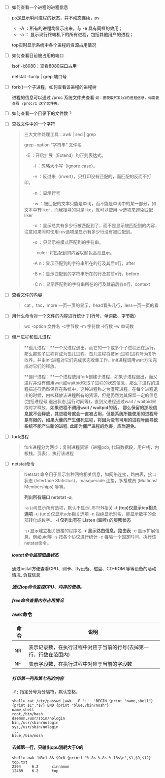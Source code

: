 *   [ ] 如何查看一个进程的进程信息 

    ps是显示瞬间进程的状态，并不动态连续，ps

    *   -A ：所有的进程均显示出来，与 -e 具有同样的效用；
    *   -a ： 显示现行终端机下的所有进程，包括其他用户的进程；

    top实时显示系统中各个进程的资源占用情况

*   [ ] 如何查看目前被占用的端口 

    lsof -i:8080：查看8080端口占用

    netstat -tunlp | grep 端口号

*   [ ] fork()一个子进程，如何查看该进程的进程树 

    进程的信息可以通过 /proc 系统文件夹查看
    `如：要获取PID为1的进程信息，你需要查看 /proc/1 这个文件夹。`

*   [ ] 如何查看一个目录下的文件数？ 

*   [ ] 查找文件中的一个字符

    >   三大文件处理工具：awk | sed | grep
    >
    >   grep -option “字符串” 文件名
    >
    >   ​		-E ：开启扩展（Extend）的正则表达式。
    >
    >   　　-i ：忽略大小写（ignore case）。
    >
    >   　　-v ：反过来（invert），只打印没有匹配的，而匹配的反而不打印。
    >
    >   　　-n ：显示行号
    >
    >   　　-w ：被匹配的文本只能是单词，而不能是单词中的某一部分，如文本中有liker，而我搜寻的只是like，就可以使用-w选项来避免匹配liker
    >
    >   　　-c ：显示总共有多少行被匹配到了，而不是显示被匹配到的内容，注意如果同时使用-cv选项是显示有多少行没有被匹配到。
    >
    >   　　-o ：只显示被模式匹配到的字符串。
    >
    >   　　--color :将匹配到的内容以颜色高亮显示。
    >
    >   　　-A  n：显示匹配到的字符串所在的行及其后n行，after
    >
    >   　　-B  n：显示匹配到的字符串所在的行及其前n行，before
    >
    >   　　-C  n：显示匹配到的字符串所在的行及其前后各n行，context

*   [ ] 查看文件的内容

    >   cat ，tac，more 一页一页的显示，head看头几行，less一页一页的看

*   [ ] 用什么命令对一个文件的内容进行统计？(行号、单词数、字节数)

    >   wc -option 文件名  -c字节数 -m 字符数 -l行数  -w 单词数

*   [ ] 僵尸进程和孤儿进程

    >   **孤儿进程：**一个父进程退出，而它的一个或多个子进程还在运行，那么那些子进程将成为孤儿进程。孤儿进程将被init进程(进程号为1)所收养，并由init进程对它们完成状态收集工作。init进程调用wait方法完成对它们的释放。
    >
    >   **僵尸进程：**一个进程使用fork创建子进程，如果子进程退出，而父进程并没有调用wait或waitpid获取子进程的状态信息，那么子进程的进程描述符仍然保存在系统中。这种进程称之为僵死进程。在每个进程退出的时候，内核释放该进程所有的资源，但是仍然为其保留一定的信息(包括进程号,退出状态,运行时间等)，直到父进程通过wait / waitpid来取时才释放，**如果进程不调用wait / waitpid的话，** **那么保留的那段信息就不会释放，其进程号就会一直被占用，但是系统所能使用的进程号是有限的，如果大量的产生僵死进程，将因为没有可用的进程号而导致系统不能产生新的进程. 此即为僵尸进程的危害，应当避免。**

*   [ ] fork进程

    >   fork进程分为两步：复制进程资源（进程pcb, 代码数据段，用户栈，内核栈，页表），执行该进程

* [ ] netstat命令

  >   Netstat 命令用于显示各种网络相关信息，如网络连接，路由表，接口状态 (Interface Statistics)，masquerade 连接，多播成员 (Multicast Memberships) 等等。
  >
  >    **列出所有端口 netstat -a**,
  >
  >   -a (all)显示所有选项，默认不显示LISTEN相关
  >   **-t (tcp)仅显示tcp相关选项**
  >   -u (udp)仅显示udp相关选项
  >   -n 拒绝显示别名，能显示数字的全部转化成数字。
  >   **-l 仅列出有在 Listen (监听) 的服務状态**
  >
  >   -p 显示建立相关链接的程序名
  >   **-r 显示路由信息，路由表**
  >   -e 显示扩展信息，例如uid等
  >   -s 按各个协议进行统计
  >   -c 每隔一个固定时间，执行该netstat命令。

  ##### iostat命令监控磁盘状态

  通过iostat方便查看CPU、网卡、tty设备、磁盘、CD-ROM 等等设备的活动情况, 负载信息

  ##### 通过top命令监控CPU、内存的使用。

  ##### free命令查看内存占用情况

  

  ### awk命令

  | 命令 | 说明                                                         |
  | ---- | ------------------------------------------------------------ |
  |      |                                                              |
  | NR   | 表示记录数，在执行过程中对应于当前的行号(去掉第一行，行数在范围内) |
  | NF   | 表示字段数，在执行过程中对应于当前的字段数                   |

  

  ##### 打印第一列和第七列的内容

  `-F;` 指定分号为分隔符，默认空格，

  ```shell
  shell> cat /etc/passwd |awk  -F ':'  'BEGIN {print "name,shell"}  {print $1","$7} END {print "blue,/bin/nosh"}'
  name,shell
  root,/bin/bash
  daemon,/usr/sbin/nologin
  bin,/usr/sbin/nologin
  sys,/usr/sbin/nologin
  ...
  blue,/bin/nosh
  ```

  #### 去掉第一行，只输出cpu消耗大于0的

  ```
  shell> awk 'NR>1 && $9>0 {printf "%-8s %-8s %-18s\n",$1,$9,$12}' top.txt 
  2304     6.2      cinnamon          
  12489    6.2      top 
  ```

  

  

  ##### 

  

  